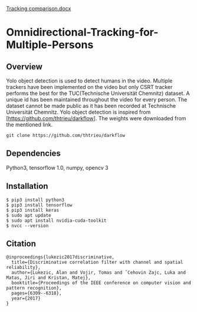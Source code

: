 [Tracking comparison.docx](https://github.com/sushraju6394/Omnidirectional-Tracking-for-Multiple-Persons/files/9896583/Tracking.update.docx)
# Omnidirectional-Tracking-for-Multiple-Persons
## Overview
Yolo object detection is used to detect humans in the video. Multiple trackers have been implemented on the video but only CSRT tracker performs the best for the TUC(Technische Universität Chemnitz) dataset.
A unique id has been maintained throughout the video for every person. The dataset cannot be made public as it has been recorded at Technische Universität Chemnitz.
Yolo object detection is inspired from [https://github.com/thtrieu/darkflow]. The weights were downloaded from the mentioned link. 
```
git clone https://github.com/thtrieu/darkflow
```
## Dependencies
Python3, tensorflow 1.0, numpy, opencv 3
## Installation
```
$ pip3 install python3
$ pip3 install tensorflow
$ pip3 install keras 
$ sudo apt update
$ sudo apt install nvidia-cuda-toolkit
$ nvcc --version
```
## Citation
```
@inproceedings{lukezic2017discriminative,
  title={Discriminative correlation filter with channel and spatial reliability},
  author={Lukezic, Alan and Vojir, Tomas and ˇCehovin Zajc, Luka and Matas, Jiri and Kristan, Matej},
  booktitle={Proceedings of the IEEE conference on computer vision and pattern recognition},
  pages={6309--6318},
  year={2017}
}
```
